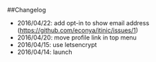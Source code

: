 ##Changelog

 - 2016/04/22: add opt-in to show email address (https://github.com/econya/itinic/issues/1)
 - 2016/04/20: move profile link in top menu
 - 2016/04/15: use letsencrypt
 - 2016/04/14: launch
